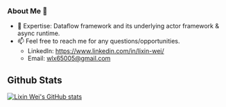 ### About Me 🌱
- 🔭 Expertise: Dataflow framework and its underlying actor framework & async runtime.
- 📫 Feel free to reach me for any questions/opportunities.
  - LinkedIn: https://www.linkedin.com/in/lixin-wei/
  - Email: wlx65005@gmail.com

## Github Stats
[![Lixin Wei's GitHub stats](https://github-readme-stats.vercel.app/api?theme=vue&username=lixin-wei&include_all_commits=true&count_private=true&hide_rank=true&hide_title=true&hide=contribs&show=prs_merged&show_icons=true)](https://github.com/lixin-wei)
<!--
**lixin-wei/lixin-wei** is a ✨ _special_ ✨ repository because its `README.md` (this file) appears on your GitHub profile.

Here are some ideas to get you started:

- 🔭 I’m currently working on ...
- 🌱 I’m currently learning ...
- 👯 I’m looking to collaborate on ...
- 🤔 I’m looking for help with ...
- 💬 Ask me about ...
- 📫 How to reach me: ...
- 😄 Pronouns: ...
- ⚡ Fun fact: ...
-->
